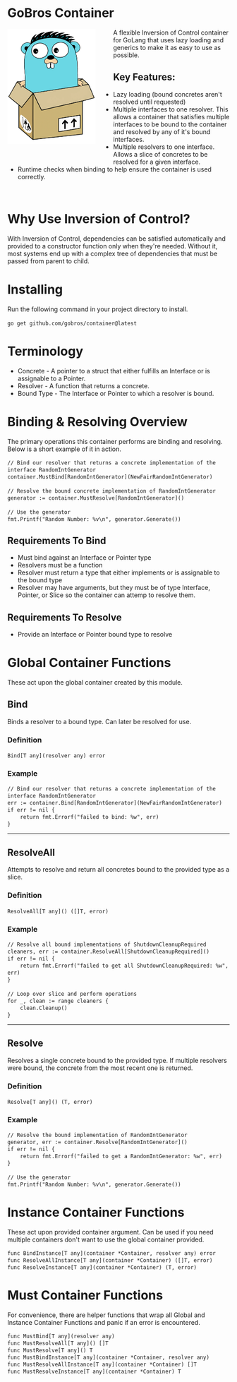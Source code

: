 # GoBros Container
<img align="left" style="padding-right: 40px; padding-bottom: 40px" src="mascot.png" width="200" alt="Gobros mascot, a picture of a gopher sitting in a cardboard box"/>

A flexible Inversion of Control container for GoLang that uses lazy loading
and generics to make it as easy to use as possible.

## Key Features:
* Lazy loading (bound concretes aren't resolved until requested)
* Multiple interfaces to one resolver. This allows a container that satisfies 
  multiple interfaces to be bound to the container and resolved by any of it's
  bound interfaces.
* Multiple resolvers to one interface. Allows a slice of concretes to be resolved
  for a given interface.
* Runtime checks when binding to help ensure the container is used correctly.

<br>

# Why Use Inversion of Control?
With Inversion of Control, dependencies can be satisfied automatically and
provided to a constructor function only when they're needed. Without it, most
systems end up with a complex tree of dependencies that must be passed from
parent to child.

# Installing
Run the following command in your project directory to install.

`go get github.com/gobros/container@latest`

# Terminology
* Concrete - A pointer to a struct that either fulfills an Interface or is
  assignable to a Pointer.
* Resolver - A function that returns a concrete.
* Bound Type - The Interface or Pointer to which a resolver is bound.

# Binding & Resolving Overview
The primary operations this container performs are binding and resolving. Below
is a short example of it in action.

```golang
// Bind our resolver that returns a concrete implementation of the interface RandomIntGenerator
container.MustBind[RandomIntGenerator](NewFairRandomIntGenerator)

// Resolve the bound concrete implementation of RandomIntGenerator
generator := container.MustResolve[RandomIntGenerator]()

// Use the generator
fmt.Printf("Random Number: %v\n", generator.Generate())
```

## Requirements To Bind
* Must bind against an Interface or Pointer type
* Resolvers must be a function
* Resolver must return a type that either implements or is assignable to the
  bound type
* Resolver may have arguments, but they must be of type Interface, Pointer, or
  Slice so the container can attemp to resolve them.

## Requirements To Resolve
* Provide an Interface or Pointer bound type to resolve

# Global Container Functions
These act upon the global container created by this module.

## Bind
Binds a resolver to a bound type. Can later be resolved for use.

### Definition
`Bind[T any](resolver any) error`

### Example
```golang
// Bind our resolver that returns a concrete implementation of the interface RandomIntGenerator
err := container.Bind[RandomIntGenerator](NewFairRandomIntGenerator)
if err != nil {
    return fmt.Errorf("failed to bind: %w", err)
}
```

---
## ResolveAll
Attempts to resolve and return all concretes bound to the provided type as a slice.

### Definition
`ResolveAll[T any]() ([]T, error)`

### Example
```golang
// Resolve all bound implementations of ShutdownCleanupRequired
cleaners, err := container.ResolveAll[ShutdownCleanupRequired]()
if err != nil {
    return fmt.Errorf("failed to get all ShutdownCleanupRequired: %w", err)
}

// Loop over slice and perform operations
for _, clean := range cleaners {
    clean.Cleanup()
}
```

---
## Resolve
Resolves a single concrete bound to the provided type. If multiple resolvers
were bound, the concrete from the most recent one is returned.

### Definition
`Resolve[T any]() (T, error)`

### Example
```golang
// Resolve the bound implementation of RandomIntGenerator
generator, err := container.Resolve[RandomIntGenerator]()
if err != nil {
    return fmt.Errorf("failed to get a RandomIntGenerator: %w", err)
}

// Use the generator
fmt.Printf("Random Number: %v\n", generator.Generate())
```

# Instance Container Functions
These act upon provided container argument. Can be used if you need multiple
containers don't want to use the global container provided.

```golang
func BindInstance[T any](container *Container, resolver any) error
func ResolveAllInstance[T any](container *Container) ([]T, error)
func ResolveInstance[T any](container *Container) (T, error)
```


# Must Container Functions
For convenience, there are helper functions that wrap all Global and Instance
Container Functions and panic if an error is encountered.

```golang
func MustBind[T any](resolver any)
func MustResolveAll[T any]() []T
func MustResolve[T any]() T
func MustBindInstance[T any](container *Container, resolver any)
func MustResolveAllInstance[T any](container *Container) []T
func MustResolveInstance[T any](container *Container) T
```
